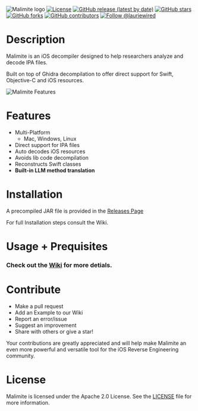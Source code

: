 ![Malimite logo](https://github.com/LaurieWired/Malimite/blob/main/media/malimite_logo.png)
[![License](https://img.shields.io/badge/License-Apache%202.0-blue.svg)](https://www.apache.org/licenses/LICENSE-2.0)
[![GitHub release (latest by date)](https://img.shields.io/github/v/release/LaurieWired/Malimite)](https://github.com/LaurieWired/Malimite/releases)
[![GitHub stars](https://img.shields.io/github/stars/LaurieWired/Malimite)](https://github.com/LaurieWired/Malimite/stargazers)
[![GitHub forks](https://img.shields.io/github/forks/LaurieWired/Malimite)](https://github.com/LaurieWired/Malimite/network/members)
[![GitHub contributors](https://img.shields.io/github/contributors/LaurieWired/Malimite)](https://github.com/LaurieWired/Malimite/graphs/contributors)
[![Follow @lauriewired](https://img.shields.io/twitter/follow/lauriewired?style=social)](https://twitter.com/lauriewired)

# Description

Malimite is an iOS decompiler designed to help researchers analyze and decode IPA files.

Built on top of Ghidra decompilation to offer direct support for Swift, Objective-C and iOS resources.


![Malimite Features](https://github.com/LaurieWired/Malimite/blob/main/media/malimite_features_github.png)


# Features
- Multi-Platform
  - Mac, Windows, Linux
- Direct support for IPA files
- Auto decodes iOS resources
- Avoids lib code decompilation
- Reconstructs Swift classes
- **Built-in LLM method translation**


# Installation

A precompiled JAR file is provided in the [Releases Page](https://github.com/LaurieWired/Malimite/releases/)

For full Installation steps consult the Wiki.

# Usage + Prequisites

### Check out the **[Wiki](https://github.com/LaurieWired/Malimite/wiki)** for more detials.


# Contribute
- Make a pull request
- Add an Example to our Wiki
- Report an error/issue
- Suggest an improvement
- Share with others or give a star!

Your contributions are greatly appreciated and will help make Malimite an even more powerful and versatile tool for the iOS Reverse Engineering community.

# License

Malimite is licensed under the Apache 2.0 License. See the [LICENSE](https://www.apache.org/licenses/LICENSE-2.0) file for more information.